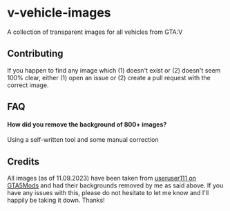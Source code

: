 # v-vehicle-images

A collection of transparent images for all vehicles from GTA:V

## Contributing

If you happen to find any image which (1) doesn't exist or (2) doesn't seem 100% clear, either (1) open an issue or (2) create a pull request with the correct image.


## FAQ

#### How did you remove the background of 800+ images?

Using a self-written tool and some manual correction

## Credits

All images (as of 11.09.2023) have been taken from [useruser111 on GTA5Mods](https://www.gta5-mods.com/misc/vehicle-previews-all-vehicles) and had their backgrounds removed by me as said above. If you have any issues with this, please do not hesitate to let me know and I'll happily be taking it down. Thanks!
